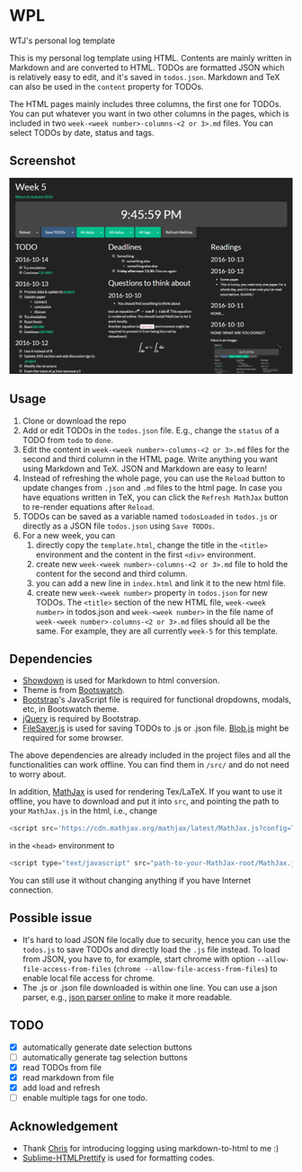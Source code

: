 # WPL
WTJ's personal log template

This is my personal log template using HTML. Contents are mainly written in Markdown and are converted to HTML. TODOs are formatted JSON which is relatively easy to edit, and it's saved in `todos.json`. Markdown and TeX can also be used in the `content` property for TODOs.

The HTML pages mainly includes three columns, the first one for TODOs. You can put whatever you want in two other columns in the pages, which is included in two `week-<week number>-columns-<2 or 3>.md` files. You can select TODOs by date, status and tags.

## Screenshot
![example](https://raw.githubusercontent.com/jwt625/WPL/master/fig/example.png)

## Usage

1. Clone or download the repo
2. Add or edit TODOs in the `todos.json` file. E.g., change the `status` of a TODO from `todo` to `done`.
2. Edit the content in `week-<week number>-columns-<2 or 3>.md` files for the second and third column in the HTML page. Write anything you want using Markdown and TeX. JSON and Markdown are easy to learn!
3. Instead of refreshing the whole page, you can use the `Reload` button to update changes from `.json` and `.md` files to the html page. In case you have equations written in TeX, you can click the `Refresh MathJax` button to re-render equations after `Reload`.
4. TODOs can be saved as a variable named `todosLoaded` in `todos.js` or directly as a JSON file `todos.json` using `Save TODOs`.
5. For a new week, you can
	1. directly copy the `template.html`, change the title in the `<title>` environment and the content in the first `<div>` environment.
	2. create new `week-<week number>-columns-<2 or 3>.md` file to hold the content for the second and third column.
	3. you can add a new line in `index.html` and link it to the new html file.
	4. create new `week-<week number>` property in `todos.json` for new TODOs. The `<title>` section of the new HTML file, `week-<week number>` in todos.json and `week-<week number>` in the file name of `week-<week number>-columns-<2 or 3>.md` files should all be the same. For example, they are all currently `week-5` for this template.


## Dependencies

- [Showdown](https://github.com/showdownjs/showdown) is used for Markdown to html conversion.
- Theme is from [Bootswatch](http://bootswatch.com).
- [Bootstrap](http://getbootstrap.com/)'s JavaScript file is required for functional dropdowns, modals, etc, in Bootswatch theme.
- [jQuery](https://jquery.com/) is required by Bootstrap.
- [FileSaver.js](https://github.com/eligrey/FileSaver.js) is used for saving TODOs to .js or .json file. [Blob.js](https://github.com/eligrey/Blob.js) might be required for some browser.

The above dependencies are already included in the project files and all the functionalities can work offline. You can find them in `/src/` and do not need to worry about.

In addition, [MathJax](http://www.mathjax.org/) is used for rendering Tex/LaTeX. If you want to use it offline, you have to download and put it into `src`, and pointing the path to your `MathJax.js` in the html, i.e., change 
```js
<script src='https://cdn.mathjax.org/mathjax/latest/MathJax.js?config=TeX-AMS-MML_HTMLorMML'></script>
```
in the `<head>` environment to 
```js
<script type="text/javascript" src="path-to-your-MathJax-root/MathJax.js"></script>
```
You can still use it without changing anything if you have Internet connection.

## Possible issue

- It's hard to load JSON file locally due to security, hence you can use the `todos.js` to save TODOs and directly load the `.js` file instead. To load from JSON, you have to, for example, start chrome with option `--allow-file-access-from-files` (`chrome --allow-file-access-from-files`) to enable local file access for chrome.
- The .js or .json file downloaded is within one line. You can use a json parser, e.g., [json parser online](http://json.parser.online.fr/) to make it more readable.


## TODO
- [x] automatically generate date selection buttons
- [ ] automatically generate tag selection buttons
- [x] read TODOs from file
- [x] read markdown from file
- [x] add load and refresh
- [ ] enable multiple tags for one todo.

## Acknowledgement
- Thank [Chris](https://github.com/CSarabalis) for introducing logging using markdown-to-html to me :)
- [Sublime-HTMLPrettify](https://github.com/victorporof/Sublime-HTMLPrettify) is used for formatting codes.

